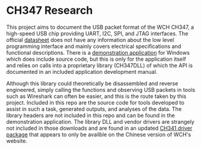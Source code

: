 # CH347 Research
This project aims to document the USB packet format of the WCH CH347, a
high-speed USB chip providing UART, I2C, SPI, and JTAG interfaces. The official
[datasheet](http://www.wch-ic.com/downloads/CH347DS1_PDF.html) does not have any
information about the low level programming interface and mainly covers
electrical specifications and functional descriptions. There is a [demonstration
application](http://www.wch-ic.com/downloads/CH347EVT_ZIP.html) for Windows
which does include source code, but this is only for the application itself and
relies on calls into a proprietary library (CH347DLL) of which the API is
documented in an included application development manual.

Although this library could theoretically be disassembled and reverse
engineered, simply calling the functions and observing USB packets in tools such
as Wireshark can often be easier, and this is the route taken by this project.
Included in this repo are the source code for tools developed to assist in such
a task, generated outputs, and analyses of the data. The library headers are not
included in this repo and can be found in the demonstration application. The
library DLL and vendor drivers are strangely not included in those downloads and
are found in an updated [CH341 driver
package](https://www.wch.cn/downloads/CH341PAR_ZIP.html) that appears to only be
availble on the Chinese version of WCH's website.
